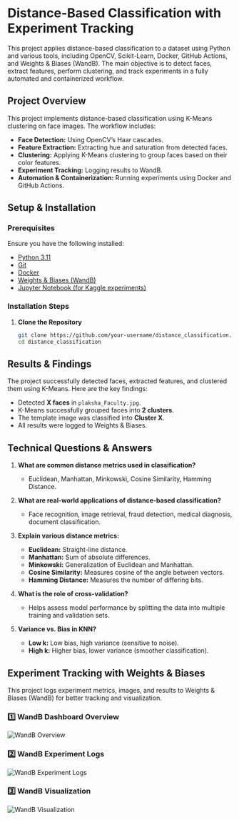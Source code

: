 # Distance-Based Classification with Experiment Tracking

This project applies distance-based classification to a dataset using Python and various tools, including OpenCV, Scikit-Learn, Docker, GitHub Actions, and Weights & Biases (WandB). The main objective is to detect faces, extract features, perform clustering, and track experiments in a fully automated and containerized workflow.

## Project Overview

This project implements distance-based classification using K-Means clustering on face images. The workflow includes:
- **Face Detection:** Using OpenCV’s Haar cascades.
- **Feature Extraction:** Extracting hue and saturation from detected faces.
- **Clustering:** Applying K-Means clustering to group faces based on their color features.
- **Experiment Tracking:** Logging results to WandB.
- **Automation & Containerization:** Running experiments using Docker and GitHub Actions.


## Setup & Installation

### Prerequisites
Ensure you have the following installed:
- [Python 3.11](https://www.python.org/downloads/)
- [Git](https://git-scm.com/downloads)
- [Docker](https://www.docker.com/products/docker-desktop)
- [Weights & Biases (WandB)](https://wandb.ai/site)
- [Jupyter Notebook (for Kaggle experiments)](https://jupyter.org/install)

### Installation Steps
1. **Clone the Repository**
   ```bash
   git clone https://github.com/your-username/distance_classification.git
   cd distance_classification


## Results & Findings

The project successfully detected faces, extracted features, and clustered them using K-Means. Here are the key findings:
- Detected **X faces** in `plaksha_Faculty.jpg`.
- K-Means successfully grouped faces into **2 clusters**.
- The template image was classified into **Cluster X**.
- All results were logged to Weights & Biases.

## Technical Questions & Answers

1. **What are common distance metrics used in classification?**
   - Euclidean, Manhattan, Minkowski, Cosine Similarity, Hamming Distance.

2. **What are real-world applications of distance-based classification?**
   - Face recognition, image retrieval, fraud detection, medical diagnosis, document classification.

3. **Explain various distance metrics:**
   - **Euclidean:** Straight-line distance.
   - **Manhattan:** Sum of absolute differences.
   - **Minkowski:** Generalization of Euclidean and Manhattan.
   - **Cosine Similarity:** Measures cosine of the angle between vectors.
   - **Hamming Distance:** Measures the number of differing bits.

4. **What is the role of cross-validation?**
   - Helps assess model performance by splitting the data into multiple training and validation sets.

5. **Variance vs. Bias in KNN?**
   - **Low k:** Low bias, high variance (sensitive to noise).
   - **High k:** Higher bias, lower variance (smoother classification).


## Experiment Tracking with Weights & Biases

This project logs experiment metrics, images, and results to Weights & Biases (WandB) for better tracking and visualization.

### 1️⃣ WandB Dashboard Overview
![WandB Overview](https://raw.githubusercontent.com/Mohil-Ahuja/distance_classification/main/images/Dashboard1.png)

### 2️⃣ WandB Experiment Logs
![WandB Experiment Logs](https://raw.githubusercontent.com/Mohil-Ahuja/distance_classification/main/images/Dashboard2.png)

### 3️⃣ WandB Visualization
![WandB Visualization](https://raw.githubusercontent.com/Mohil-Ahuja/distance_classification/main/images/Dashboard3.png)



